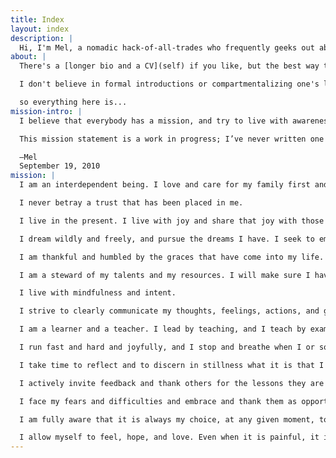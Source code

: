 ```yaml
---
title: Index
layout: index
description: |
  Hi, I'm Mel, a nomadic hack-of-all-trades who frequently geeks out about open source and engineering, education communities of practice, and just about everything else under the sun.
about: |
  There's a [longer bio and a CV](self) if you like, but the best way to get a grasp on my thoughtstream is to read my blog, which I write for my future self.

  I don't believe in formal introductions or compartmentalizing one's life,

  so everything here is...
mission-intro: |
  I believe that everybody has a mission, and try to live with awareness and intent so that I can discern mine.

  This mission statement is a work in progress; I’ve never written one before, and after some reflection I’d like to start with this and then change it as I go along and notice that I haven’t quite phrased things correctly.

  —Mel
  September 19, 2010
mission: |
  I am an interdependent being. I love and care for my family first and foremost, and my friends, and I allow them to love and care for me. I acknowledge and believe that I am a wonderful and worthwhile being, and I trust that others will see that because of the way I choose to live my life. I trust that those who love me will always be there to catch me. I am self-reliant, but I am not alone.

  I never betray a trust that has been placed in me.

  I live in the present. I live with joy and share that joy with those around me.

  I dream wildly and freely, and pursue the dreams I have. I seek to empower and and assist others in reaching their dreams along the way as I pursue my own. I prepare myself at all times so that I may be ready to take opportunities to realize my dreams, and I am awake and aware of myself and the world around me so that I may recognize those opportunities when I am blessed with them.

  I am thankful and humbled by the graces that have come into my life.

  I am a steward of my talents and my resources. I will make sure I have the physical, financial, mental, emotional, and spiritual means to care for myself and others. I actively seek opportunities to share what I have and what I know.

  I live with mindfulness and intent.

  I strive to clearly communicate my thoughts, feelings, actions, and goals to others. I default to open, even when nobody else is watching.

  I am a learner and a teacher. I lead by teaching, and I teach by example. The most important thing for me to model to my students is how to live a good life, rich and full of learning and of love.

  I run fast and hard and joyfully, and I stop and breathe when I or someone I am running with needs it. I do not leave anyone behind.

  I take time to reflect and to discern in stillness what it is that I must do before I do it. I continuously seek and recalibrate against that which I am called by God to be. I pay attention to the details of the things that are important. I do not get distracted by the trivial and unimportant.

  I actively invite feedback and thank others for the lessons they are teaching me, especially the lessons that are hardest for me to learn. I seek to listen and to understand before I speak.

  I face my fears and difficulties and embrace and thank them as opportunities for learning and growth.

  I am fully aware that it is always my choice, at any given moment, to do what is right. I am grateful for this freedom and the responsibilities it places upon me.

  I allow myself to feel, hope, and love. Even when it is painful, it is still worth it to be fully alive.
---
```

